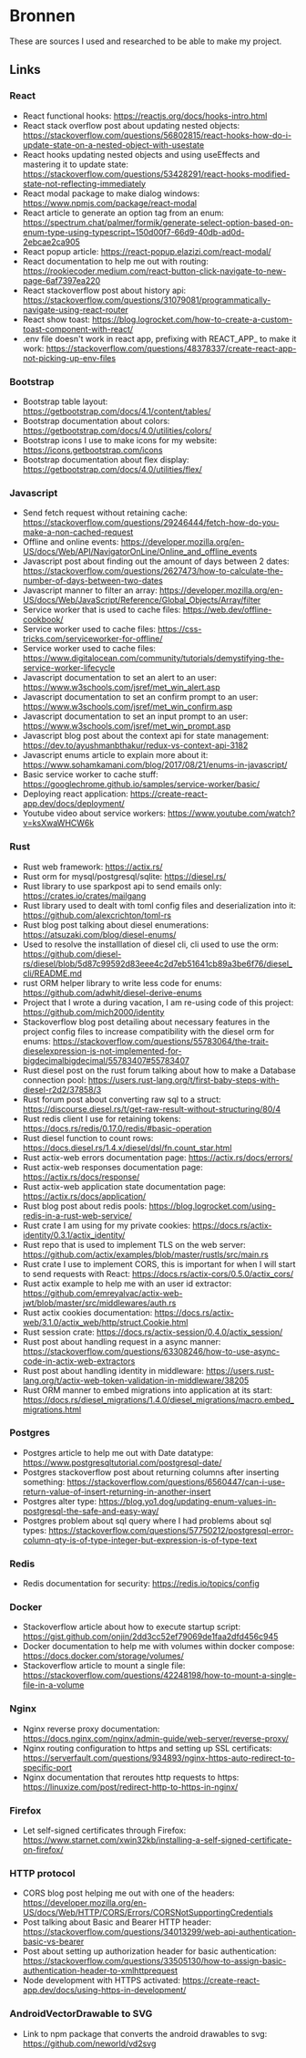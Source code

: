 # Bronnen

These are sources I used and researched to be able to make my project.

## Links

### React

* React functional hooks: https://reactjs.org/docs/hooks-intro.html
* React stack overflow post about updating nested objects: https://stackoverflow.com/questions/56802815/react-hooks-how-do-i-update-state-on-a-nested-object-with-usestate
* React hooks updating nested objects and using useEffects and mastering it to update state: https://stackoverflow.com/questions/53428291/react-hooks-modified-state-not-reflecting-immediately
* React modal package to make dialog windows: https://www.npmjs.com/package/react-modal
* React article to generate an option tag from an enum: https://spectrum.chat/palmer/formik/generate-select-option-based-on-enum-type-using-typescript~150d00f7-66d9-40db-ad0d-2ebcae2ca905
* React popup article: https://react-popup.elazizi.com/react-modal/
* React documentation to help me out with routing: https://rookiecoder.medium.com/react-button-click-navigate-to-new-page-6af7397ea220
* React stackoverflow post about history api: https://stackoverflow.com/questions/31079081/programmatically-navigate-using-react-router
* React show toast: https://blog.logrocket.com/how-to-create-a-custom-toast-component-with-react/
* .env file doesn't work in react app, prefixing with REACT_APP_ to make it work: https://stackoverflow.com/questions/48378337/create-react-app-not-picking-up-env-files

### Bootstrap

* Bootstrap table layout: https://getbootstrap.com/docs/4.1/content/tables/
* Bootstrap documentation about colors: https://getbootstrap.com/docs/4.0/utilities/colors/
* Bootstrap icons I use to make icons for my website: https://icons.getbootstrap.com/icons
* Bootstrap documentation about flex display: https://getbootstrap.com/docs/4.0/utilities/flex/

### Javascript

* Send fetch request without retaining cache: https://stackoverflow.com/questions/29246444/fetch-how-do-you-make-a-non-cached-request
* Offline and online events: https://developer.mozilla.org/en-US/docs/Web/API/NavigatorOnLine/Online_and_offline_events
* Javascript post about finding out the amount of days between 2 dates: https://stackoverflow.com/questions/2627473/how-to-calculate-the-number-of-days-between-two-dates
* Javascript manner to filter an array: https://developer.mozilla.org/en-US/docs/Web/JavaScript/Reference/Global_Objects/Array/filter
* Service worker that is used to cache files: https://web.dev/offline-cookbook/
* Service worker used to cache files: https://css-tricks.com/serviceworker-for-offline/
* Service worker used to cache files: https://www.digitalocean.com/community/tutorials/demystifying-the-service-worker-lifecycle
* Javascript documentation to set an alert to an user: https://www.w3schools.com/jsref/met_win_alert.asp
* Javascript documentation to set an confirm prompt to an user: https://www.w3schools.com/jsref/met_win_confirm.asp
* Javascript documentation to set an input prompt to an user: https://www.w3schools.com/jsref/met_win_prompt.asp
* Javascript blog post about the context api for state management: https://dev.to/ayushmanbthakur/redux-vs-context-api-3182
* Javascript enums article to explain more about it: https://www.sohamkamani.com/blog/2017/08/21/enums-in-javascript/
* Basic service worker to cache stuff: https://googlechrome.github.io/samples/service-worker/basic/
* Deploying react application: https://create-react-app.dev/docs/deployment/
* Youtube video about service workers: https://www.youtube.com/watch?v=ksXwaWHCW6k

### Rust

* Rust web framework: https://actix.rs/
* Rust orm for mysql/postgresql/sqlite: https://diesel.rs/
* Rust library to use sparkpost api to send emails only: https://crates.io/crates/mailgang
* Rust library used to dealt with toml config files and deserialization into it: https://github.com/alexcrichton/toml-rs
* Rust blog post talking about diesel enumerations: https://atsuzaki.com/blog/diesel-enums/
* Used to resolve the installlation of diesel cli, cli used to use the orm: https://github.com/diesel-rs/diesel/blob/5d87c99592d83eee4c2d7eb51641cb89a3be6f76/diesel_cli/README.md
* rust ORM helper library to write less code for enums: https://github.com/adwhit/diesel-derive-enums
* Project that I wrote a during vacation, I am re-using code of this project: https://github.com/mich2000/identity
* Stackoverflow blog post detailing about necessary features in the project config files to increase compatibility with the diesel orm for enums: https://stackoverflow.com/questions/55783064/the-trait-dieselexpression-is-not-implemented-for-bigdecimalbigdecimal/55783407#55783407
* Rust diesel post on the rust forum talking about how to make a Database connection pool: https://users.rust-lang.org/t/first-baby-steps-with-diesel-r2d2/37858/3
* Rust forum post about converting raw sql to a struct: https://discourse.diesel.rs/t/get-raw-result-without-structuring/80/4
* Rust redis client I use for retaining tokens: https://docs.rs/redis/0.17.0/redis/#basic-operation
* Rust diesel function to count rows: https://docs.diesel.rs/1.4.x/diesel/dsl/fn.count_star.html
* Rust actix-web errors documentation page: https://actix.rs/docs/errors/
* Rust actix-web responses documentation page: https://actix.rs/docs/response/
* Rust actix-web application state documentation page: https://actix.rs/docs/application/
* Rust blog post about redis pools: https://blog.logrocket.com/using-redis-in-a-rust-web-service/
* Rust crate I am using for my private cookies: https://docs.rs/actix-identity/0.3.1/actix_identity/
* Rust repo that is used to implement TLS on the web server: https://github.com/actix/examples/blob/master/rustls/src/main.rs
* Rust crate I use to implement CORS, this is important for when I will start to send requests with React: https://docs.rs/actix-cors/0.5.0/actix_cors/
* Rust actix example to help me with an user id extractor: https://github.com/emreyalvac/actix-web-jwt/blob/master/src/middlewares/auth.rs
* Rust actix cookies documentation: https://docs.rs/actix-web/3.1.0/actix_web/http/struct.Cookie.html
* Rust session crate: https://docs.rs/actix-session/0.4.0/actix_session/
* Rust post about handling request in a async manner: https://stackoverflow.com/questions/63308246/how-to-use-async-code-in-actix-web-extractors
* Rust post about handling identity in middleware: https://users.rust-lang.org/t/actix-web-token-validation-in-middleware/38205
* Rust ORM manner to embed migrations into application at its start: https://docs.rs/diesel_migrations/1.4.0/diesel_migrations/macro.embed_migrations.html

### Postgres

* Postgres article to help me out with Date datatype: https://www.postgresqltutorial.com/postgresql-date/
* Postgres stackoverflow post about returning columns after inserting something: https://stackoverflow.com/questions/6560447/can-i-use-return-value-of-insert-returning-in-another-insert
* Postgres alter type: https://blog.yo1.dog/updating-enum-values-in-postgresql-the-safe-and-easy-way/
* Postgres problem about sql query where I had problems about sql types: https://stackoverflow.com/questions/57750212/postgresql-error-column-qty-is-of-type-integer-but-expression-is-of-type-text

### Redis

* Redis documentation for security: https://redis.io/topics/config

### Docker

* Stackoverflow article about how to execute startup script: https://gist.github.com/onjin/2dd3cc52ef79069de1faa2dfd456c945
* Docker documentation to help me with volumes within docker compose: https://docs.docker.com/storage/volumes/
* Stackoverflow article to mount a single file: https://stackoverflow.com/questions/42248198/how-to-mount-a-single-file-in-a-volume

### Nginx

* Nginx reverse proxy documentation: https://docs.nginx.com/nginx/admin-guide/web-server/reverse-proxy/
* Nginx routing configuration to https and setting up SSL certificats: https://serverfault.com/questions/934893/nginx-https-auto-redirect-to-specific-port
* Nginx documentation that reroutes http requests to https: https://linuxize.com/post/redirect-http-to-https-in-nginx/

### Firefox

* Let self-signed certificates through Firefox: https://www.starnet.com/xwin32kb/installing-a-self-signed-certificate-on-firefox/

### HTTP protocol

* CORS blog post helping me out with one of the headers: https://developer.mozilla.org/en-US/docs/Web/HTTP/CORS/Errors/CORSNotSupportingCredentials
* Post talking about Basic and Bearer HTTP header: https://stackoverflow.com/questions/34013299/web-api-authentication-basic-vs-bearer
* Post about setting up authorization header for basic authentication: https://stackoverflow.com/questions/33505130/how-to-assign-basic-authentication-header-to-xmlhttprequest
* Node development with HTTPS activated: https://create-react-app.dev/docs/using-https-in-development/

### AndroidVectorDrawable to SVG

* Link to npm package that converts the android drawables to svg: https://github.com/neworld/vd2svg